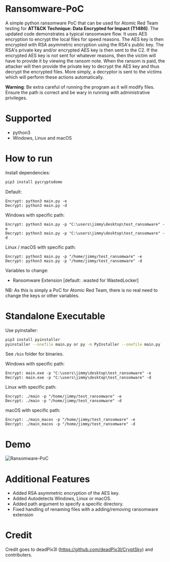 # Ransomware-PoC
A simple python ransomware PoC that can be used for Atomic Red Team testing for **ATT&CK Technique: Data Encrypted for Impact (T1486)**. The updated code demonstrates a typical ransomware flow. It uses AES encryption to encrypt the local files for speed reasons. The AES key is then encrypted with RSA asymmetric encryption using the RSA's public key. The RSA's private key and/or encrypted AES key is then sent to the C2. If the encrypted AES key is not sent for whatever reasons, then the victim will have to provide it by viewing the ransom note. When the ransom is paid, the attacker will then provide the private key to decrypt the AES key and thus decrypt the encrypted files. More simply, a decryptor is sent to the victims which will perform these actions automatically. 

**Warning**: Be extra careful of running the program as it will modify files. Ensure the path is correct and be wary in running with administrative privileges.

# Supported
* python3
* Windows, Linux and macOS

# How to run
Install dependencies:
```bash
pip3 install pycryptodome
```

Default:
```
Encrypt: python3 main.py -e
Decrypt: python3 main.py -d
```

Windows with specific path:
```
Encrypt: python3 main.py -p "C:\users\jimmy\desktop\test_ransomware" -e
Decrypt: python3 main.py -p "C:\users\jimmy\desktop\test_ransomware" -d
```

Linux / macOS with specific path:
```
Encrypt: python3 main.py -p "/home/jimmy/test_ransomware" -e
Decrypt: python3 main.py -p "/home/jimmy/test_ransomware" -d
```

Variables to change:
* Ransomware Extension [default: .wasted for WastedLocker]

NB: As this is simply a PoC for Atomic Red Team, there is no real need to change the keys or other variables.

# Standalone Executable
Use pyinstaller:
```bash
pip3 install pyinstaller
pyinstaller --onefile main.py or py -m PyInstaller --onefile main.py
```
See `/bin` folder for binaries.

Windows with specific path:
```
Encrypt: main.exe -p "C:\users\jimmy\desktop\test_ransomware" -e
Decrypt: main.exe -p "C:\users\jimmy\desktop\test_ransomware" -d
```

Linux with specific path:
```
Encrypt: ./main -p "/home/jimmy/test_ransomware" -e
Decrypt: ./main -p "/home/jimmy/test_ransomware" -d
```

macOS with specific path:
```
Encrypt: ./main_macos -p "/home/jimmy/test_ransomware" -e
Decrypt: ./main_macos -p "/home/jimmy/test_ransomware" -d
```

# Demo
![Ransomware-PoC](/demo/download.gif)

# Additional Features
* Added RSA asymmetric encryption of the AES key.
* Added Autodetects Windows, Linux or macOS.
* Added path argument to specify a specific directory.
* Fixed handling of renaming files with a adding/removing ransomware extension

# Credit
Credit goes to deadPix3l (https://github.com/deadPix3l/CryptSky) and contributers.
